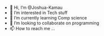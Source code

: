 - 👋 Hi, I’m @Joshua-Kamau
- 👀 I’m interested in Tech stuff
- 🌱 I’m currently learning Comp science
- 💞️ I’m looking to collaborate on programming
- 📫 How to reach me ...

<!---
Joshua-Kamau/Joshua-Kamau is a ✨ special ✨ repository because its `README.md` (this file) appears on your GitHub profile.
You can click the Preview link to take a look at your changes.
--->
